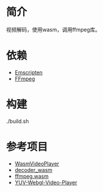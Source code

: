 # 简介
视频解码，使用wasm，调用ffmpeg库。  

# 依赖
* [Emscripten](https://emscripten.org/docs/getting_started/downloads.html)  
* [FFmpeg](https://ffmpeg.org/download.html#get-sources)  

# 构建
./build.sh

# 参考项目
* [WasmVideoPlayer](https://github.com/sonysuqin/WasmVideoPlayer)  
* [decoder_wasm](https://github.com/goldvideo/decoder_wasm)  
* [ffmpeg.wasm](https://github.com/ffmpegwasm/ffmpeg.wasm)  
* [YUV-Webgl-Video-Player](https://github.com/p4prasoon/YUV-Webgl-Video-Player)  
